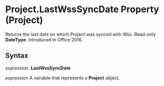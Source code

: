 
# Project.LastWssSyncDate Property (Project)

Returns the last date on which Project was synced with Wss. Read-only  **DateType**. Introduced in Office 2016.


## Syntax

 _expression_. **LastWssSyncDate**

 _expression_ A variable that represents a **Project** object.

